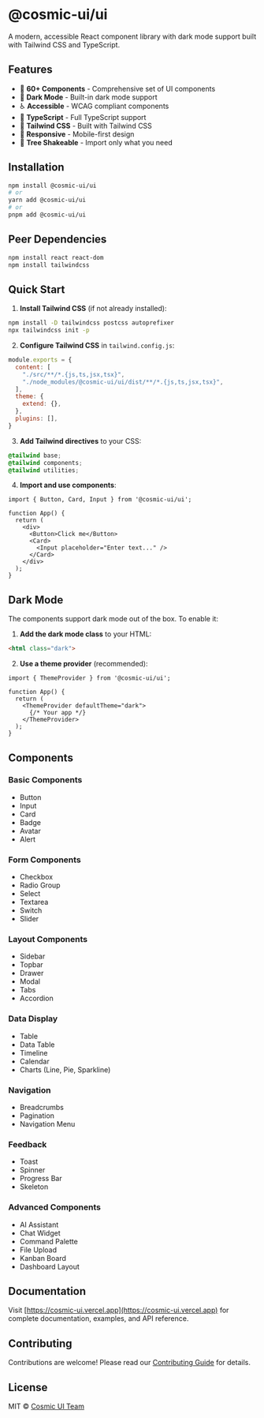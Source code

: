 # @cosmic-ui/ui

A modern, accessible React component library with dark mode support built with Tailwind CSS and TypeScript.

## Features

- 🎨 **60+ Components** - Comprehensive set of UI components
- 🌙 **Dark Mode** - Built-in dark mode support
- ♿ **Accessible** - WCAG compliant components
- 🎯 **TypeScript** - Full TypeScript support
- 🎨 **Tailwind CSS** - Built with Tailwind CSS
- 📱 **Responsive** - Mobile-first design
- 🚀 **Tree Shakeable** - Import only what you need

## Installation

```bash
npm install @cosmic-ui/ui
# or
yarn add @cosmic-ui/ui
# or
pnpm add @cosmic-ui/ui
```

## Peer Dependencies

```bash
npm install react react-dom
npm install tailwindcss
```

## Quick Start

1. **Install Tailwind CSS** (if not already installed):

```bash
npm install -D tailwindcss postcss autoprefixer
npx tailwindcss init -p
```

2. **Configure Tailwind CSS** in `tailwind.config.js`:

```js
module.exports = {
  content: [
    "./src/**/*.{js,ts,jsx,tsx}",
    "./node_modules/@cosmic-ui/ui/dist/**/*.{js,ts,jsx,tsx}",
  ],
  theme: {
    extend: {},
  },
  plugins: [],
}
```

3. **Add Tailwind directives** to your CSS:

```css
@tailwind base;
@tailwind components;
@tailwind utilities;
```

4. **Import and use components**:

```tsx
import { Button, Card, Input } from '@cosmic-ui/ui';

function App() {
  return (
    <div>
      <Button>Click me</Button>
      <Card>
        <Input placeholder="Enter text..." />
      </Card>
    </div>
  );
}
```

## Dark Mode

The components support dark mode out of the box. To enable it:

1. **Add the dark mode class** to your HTML:

```html
<html class="dark">
```

2. **Use a theme provider** (recommended):

```tsx
import { ThemeProvider } from '@cosmic-ui/ui';

function App() {
  return (
    <ThemeProvider defaultTheme="dark">
      {/* Your app */}
    </ThemeProvider>
  );
}
```

## Components

### Basic Components
- Button
- Input
- Card
- Badge
- Avatar
- Alert

### Form Components
- Checkbox
- Radio Group
- Select
- Textarea
- Switch
- Slider

### Layout Components
- Sidebar
- Topbar
- Drawer
- Modal
- Tabs
- Accordion

### Data Display
- Table
- Data Table
- Timeline
- Calendar
- Charts (Line, Pie, Sparkline)

### Navigation
- Breadcrumbs
- Pagination
- Navigation Menu

### Feedback
- Toast
- Spinner
- Progress Bar
- Skeleton

### Advanced Components
- AI Assistant
- Chat Widget
- Command Palette
- File Upload
- Kanban Board
- Dashboard Layout

## Documentation

Visit [https://cosmic-ui.vercel.app](https://cosmic-ui.vercel.app) for complete documentation, examples, and API reference.

## Contributing

Contributions are welcome! Please read our [Contributing Guide](CONTRIBUTING.md) for details.

## License

MIT © [Cosmic UI Team](https://github.com/loic-cosmic/cosmic-ui)
